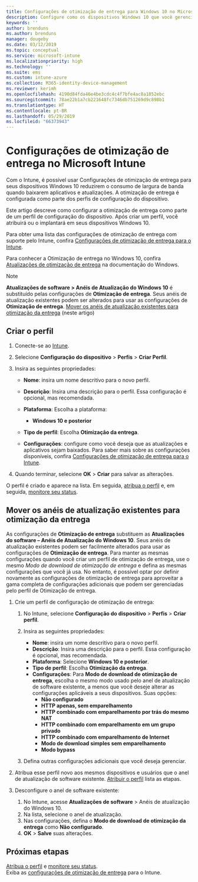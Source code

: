 ```yaml
---
title: Configurações de otimização de entrega para Windows 10 no Microsoft Intune – Azure | Microsoft Docs
description: Configure como os dispositivos Windows 10 que você gerencia com o Intune usam a otimização de entrega. No Intune, crie um perfil de configuração de dispositivo para instalar as atualizações da Internet. Veja também como substituir os anéis de atualização existentes com um perfil de otimização de entrega.
keywords: ''
author: brenduns
ms.author: brenduns
manager: dougeby
ms.date: 03/12/2019
ms.topic: conceptual
ms.service: microsoft-intune
ms.localizationpriority: high
ms.technology: ''
ms.suite: ems
ms.custom: intune-azure
ms.collection: M365-identity-device-management
ms.reviewer: kerimh
ms.openlocfilehash: 4190d84fda46e4be3cdc4c4f7bfe4ac8a1852ebc
ms.sourcegitcommit: 78ae22b1a7cb221648fc7346db751269d9c898b1
ms.translationtype: HT
ms.contentlocale: pt-BR
ms.lasthandoff: 05/29/2019
ms.locfileid: "66373943"
---
```

# <a name="delivery-optimization-settings-in-microsoft-intune"></a>Configurações de otimização de entrega no Microsoft Intune

Com o Intune, é possível usar Configurações de otimização de entrega para seus dispositivos Windows 10 reduzirem o consumo de largura de banda quando baixarem aplicativos e atualizações. A otimização de entrega é configurada como parte dos perfis de configuração do dispositivo.  

Este artigo descreve como configurar a otimização de entrega como parte de um perfil de configuração do dispositivo. Após criar um perfil, você atribuirá ou o implantará em seus dispositivos Windows 10. 

Para obter uma lista das configurações de otimização de entrega com suporte pelo Intune, confira [Configurações de otimização de entrega para o Intune](delivery-optimization-settings.md).  

Para conhecer a Otimização de entrega no Windows 10, confira [Atualizações de otimização de entrega](https://docs.microsoft.com/windows/deployment/update/waas-delivery-optimization) na documentação do Windows.  


> [!NOTE]
> **Atualizações de software > Anéis de Atualização do Windows 10** é substituído pelas configurações de **Otimização de entrega**. Seus anéis de atualização existentes podem ser alterados para usar as configurações de **Otimização de entrega**. [Mover os anéis de atualização existentes para otimização da entrega](#move-existing-update-rings-to-delivery-optimization) (neste artigo) 
## <a name="create-the-profile"></a>Criar o perfil

1. Conecte-se ao [Intune](https://go.microsoft.com/fwlink/?linkid=2090973).

2. Selecione **Configuração do dispositivo** > **Perfis** > **Criar Perfil**.

3. Insira as seguintes propriedades:

    - **Nome**: insira um nome descritivo para o novo perfil.
    - **Descrição**: Insira uma descrição para o perfil. Essa configuração é opcional, mas recomendada.
    - **Plataforma**: Escolha a plataforma:  

        - **Windows 10 e posterior**

    - **Tipo de perfil**: Escolha **Otimização da entrega**.
    - **Configurações**: configure como você deseja que as atualizações e aplicativos sejam baixados. Para saber mais sobre as configurações disponíveis, confira [Configurações de otimização de entrega para o Intune](delivery-optimization-settings.md).

4. Quando terminar, selecione **OK** > **Criar** para salvar as alterações.

O perfil é criado e aparece na lista. Em seguida, [atribua o perfil](device-profile-assign.md) e, em seguida, [monitore seu status](device-profile-monitor.md).

## <a name="move-existing-update-rings-to-delivery-optimization"></a>Mover os anéis de atualização existentes para otimização da entrega

As configurações de **Otimização de entrega** substituem as **Atualizações do software – Anéis de Atualização do Windows 10**. Seus anéis de atualização existentes podem ser facilmente alterados para usar as configurações de **Otimização de entrega**. Para manter as mesmas configurações quando você criar um perfil de otimização de entrega, use o mesmo *Modo de download de otimização de entrega* e defina as mesmas configurações que você já usa. No entanto, é possível optar por definir novamente as configurações de otimização de entrega para aproveitar a gama completa de configurações adicionais que podem ser gerenciadas pelo perfil de Otimização de entrega.

1. Crie um perfil de configuração de otimização de entrega:

    1. No Intune, selecione **Configuração do dispositivo** > **Perfis** > **Criar perfil**.
    2. Insira as seguintes propriedades:

        - **Nome**: insira um nome descritivo para o novo perfil.
        - **Descrição**: Insira uma descrição para o perfil. Essa configuração é opcional, mas recomendada.
        - **Plataforma**: Selecione **Windows 10 e posterior**.
        - **Tipo de perfil**: Escolha **Otimização da entrega**.
        - **Configurações**: Para **Modo de download de otimização de entrega**, escolha o mesmo modo usado pelo anel de atualização de software existente, a menos que você deseje alterar as configurações aplicáveis a seus dispositivos. Suas opções:
            - **Não configurado**
            - **HTTP apenas, sem emparelhamento**
            - **HTTP combinado com emparelhamento por trás do mesmo NAT**
            - **HTTP combinado com emparelhamento em um grupo privado**
            - **HTTP combinado com emparelhamento de Internet**
            - **Modo de download simples sem emparelhamento**
            - **Modo bypass**
    3. Defina outras configurações adicionais que você deseja gerenciar.
1. Atribua esse perfil novo aos mesmos dispositivos e usuários que o anel de atualização de software existente. [Atribuir o perfil](device-profile-assign.md) lista as etapas.

3. Desconfigure o anel de software existente:
    1. No Intune, acesse **Atualizações de software** > Anéis de atualização do Windows 10.
    2. Na lista, selecione o anel de atualização.
    3. Nas configurações, defina o **Modo de download de otimização da entrega** como **Não configurado**.
    4. **OK** > **Salve** suas alterações.

## <a name="next-steps"></a>Próximas etapas

[Atribua o perfil](device-profile-assign.md) e [monitore seu status](device-profile-monitor.md).  
Exiba as [configurações de otimização de entrega](delivery-optimization-settings.md) para o Intune.
